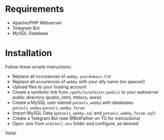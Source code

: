 # Requirements

 * Apache/PHP Webserver
 * Telegram Bot
 * MySQL Database
 
# Installation
Follow these simple instructions:
 * Replace all occurences of `webby.yourdomain.tld`
 * Replace all occurences of `webby` with your ally name (no spaces!)
 * Upload files to your hosting account
 * Create a symbolic link from `/path/to/arbiter/public` to your webserver public directory (public_html, htdocs, www)
 * Create a MySQL user named `patools_webby` with databases `patools_webby` `patools_webby_forum`
 * Import MySQL Data (`patools_webby.sql` and `patools_webby_forum.sql`)
 * Create a Telegram Bot (see @BotFather on TG for instructions)
 * Open .env from `arbiter/.env` folder and configure, as desired
 
Voila!
